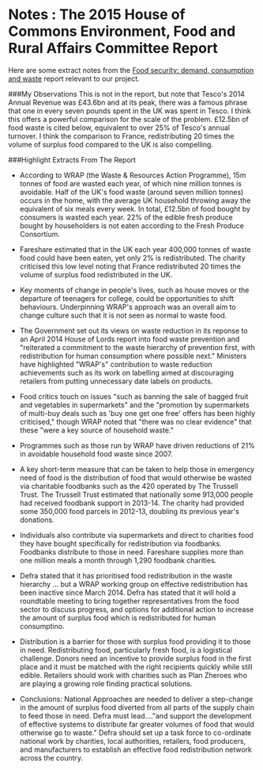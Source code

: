Notes : The 2015 House of Commons Environment, Food and Rural Affairs Committee Report
======================================================================================

Here are some extract notes from the [Food security: demand, consumption and waste](http://www.publications.parliament.uk/pa/cm201415/cmselect/cmenvfru/703/703.pdf) report relevant to our project.  

###My Observations
This is not in the report, but note that Tesco's 2014 Annual Revenue was £43.6bn and at its peak, there was a famous phrase that one in every seven pounds spent in the UK was spent in Tesco.  I think this offers a powerful comparison for the scale of the problem.  £12.5bn of food waste is cited below, equivalent to over 25% of Tesco's annual turnover.  I think the comparison to France, redistributing 20 times the volume of surplus food compared to the UK is also compelling.

###Highlight Extracts From The Report

* According to WRAP (the Waste & Resources Action Programme), 15m tonnes of food are wasted each year, of which nine million tonnes is avoidable.  Half of the UK's food waste (around seven million tonnes) occurs in the home, with the average UK household throwing away the equivalent of six meals every week.  In total, £12.5bn of food bought by consumers is wasted each year.  22% of the edible fresh produce bought by householders is not eaten according to the Fresh Produce Consortium.

* Fareshare estimated that in the UK each year 400,000 tonnes of waste food could have been eaten, yet only 2% is redistributed.  The charity criticised this low level noting that France redistributed 20 times the volume of surplus food redistributed in the UK.

* Key moments of change in people's lives, such as house moves or the departure of teenagers for college, could be opportunities to shift behaviours.  Underpinning WRAP's approach was an overall aim to change culture such that it is not seen as normal to waste food.

* The Government set out its views on waste reduction in its reponse to an April 2014 House of Lords report into food waste prevention and "reiterated a commitment to the waste hierarchy of prevention first, with redistribution for human consumption where possible next."   Ministers have highlighted "WRAP's" contribution to waste reduction achievements such as its work on labelling aimed at discouraging retailers from putting unnecessary date labels on products.

* Food critics touch on issues "such as banning the sale of bagged fruit and vegetables in supermarkets" and the "promotion by supermarkets of multi-buy deals such as 'buy one get one free' offers has been highly criticised," though WRAP noted that "there was no clear evidence" that these "were a key source of household waste."  

* Programmes such as those run by WRAP have driven reductions of 21% in avoidable household food waste since 2007.  

* A key short-term measure that can be taken to help those in emergency need of food is the distribution of food that would otherwise be wasted via charitable foodbanks such as the 420 operated by The Trussell Trust.  The Trussell Trust estimated that nationally some 913,000 people had received foodbank support in 2013-14.  The charity had provided some 350,000 food parcels in 2012-13, doubling its previous year's donations.

* Individuals also contribute via supermarkets and direct to charities food they have bought specifically for redistribution via foodbanks.  Foodbanks distribute to those in need.  Fareshare supplies more than one million meals a month through 1,290 foodbank charities.

* Defra stated that it has prioritised food redistribution in the waste hierarchy ... but a WRAP working group on effective redistribution has been inactive since March 2014.  Defra has stated that it will hold a roundtable meeting to bring together representatives from the food sector to discuss progress, and options for additional action to increase the amount of surplus food which is redistributed for human consumptino.

* Distribution is a barrier for those with surplus food providing it to those in need.  Redistributing food, particularly fresh food, is a logistical challenge.  Donors need an incentive to provide surplus food in the first place and it must be matched with the right recipients quickly while still edible.  Retailers should work with charities such as Plan Zheroes who are playing a growing role finding practical solutions.

* Conclusions: National Approaches are needed to deliver a step-change in the amount of surplus food diverted from all parts of the supply chain to feed those in need.  Defra must lead...."and support the development of effective systems to distribute far greater volumes of food that would otherwise go to waste."  Defra should set up a task force to co-ordinate national work by charities, local authorities, retailers, food producers, and manufacturers to establish an effective food redistribution network across the country.